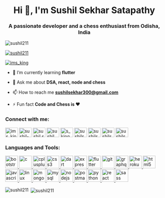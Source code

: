 <h1 align="center">Hi 👋, I'm Sushil Sekhar Satapathy</h1>
<h3 align="center">A passionate developer and a chess enthusiast from Odisha, India</h3>

<p align="left"> <img src="https://komarev.com/ghpvc/?username=sushil211&label=Profile%20views&color=0e75b6&style=flat" alt="sushil211" /> </p>

<p align="left"> <a href="https://github.com/ryo-ma/github-profile-trophy"><img src="https://github-profile-trophy.vercel.app/?username=sushil211" alt="sushil211" /></a> </p>

<p align="left"> <a href="https://twitter.com/ims_king" target="blank"><img src="https://img.shields.io/twitter/follow/ims_king?logo=twitter&style=for-the-badge" alt="ims_king" /></a> </p>

- 🌱 I’m currently learning **flutter**

- 💬 Ask me about **DSA, react, node and chess**

- 📫 How to reach me **sushilsekhar300@gmail.com**

- ⚡ Fun fact **Code and Chess is ❤**

<h3 align="left">Connect with me:</h3>
<p align="left">
<a href="https://twitter.com/ims_king" target="blank"><img align="center" src="https://cdn.jsdelivr.net/npm/simple-icons@3.0.1/icons/twitter.svg" alt="ims_king" height="30" width="40" /></a>
<a href="https://linkedin.com/in/sushil-sekhar-satapathy-78ab181a4" target="blank"><img align="center" src="https://cdn.jsdelivr.net/npm/simple-icons@3.0.1/icons/linkedin.svg" alt="sushil-sekhar-satapathy-78ab181a4" height="30" width="40" /></a>
<a href="https://fb.com/sushil.sekhar.1" target="blank"><img align="center" src="https://cdn.jsdelivr.net/npm/simple-icons@3.0.1/icons/facebook.svg" alt="sushil.sekhar.1" height="30" width="40" /></a>
<a href="https://instagram.com/sushil_d_loser" target="blank"><img align="center" src="https://cdn.jsdelivr.net/npm/simple-icons@3.0.1/icons/instagram.svg" alt="sushil_d_loser" height="30" width="40" /></a>
<a href="https://www.codechef.com/users/s_king" target="blank"><img align="center" src="https://cdn.jsdelivr.net/npm/simple-icons@3.1.0/icons/codechef.svg" alt="s_king" height="30" width="40" /></a>
<a href="https://www.hackerrank.com/sushilsekhar300" target="blank"><img align="center" src="https://cdn.jsdelivr.net/npm/simple-icons@3.0.1/icons/hackerrank.svg" alt="sushilsekhar300" height="30" width="40" /></a>
<a href="https://www.leetcode.com/sushilsekhar300" target="blank"><img align="center" src="https://cdn.jsdelivr.net/npm/simple-icons@3.0.1/icons/leetcode.svg" alt="sushilsekhar300" height="30" width="40" /></a>
<a href="https://www.hackerearth.com/sushilsekhar300" target="blank"><img align="center" src="https://cdn.jsdelivr.net/npm/simple-icons@3.0.1/icons/hackerearth.svg" alt="sushilsekhar300" height="30" width="40" /></a>
<a href="https://auth.geeksforgeeks.org/user/sushilsekhar300" target="blank"><img align="center" src="https://cdn.jsdelivr.net/npm/simple-icons@3.0.1/icons/geeksforgeeks.svg" alt="sushilsekhar300" height="30" width="40" /></a>
</p>

<h3 align="left">Languages and Tools:</h3>
<p align="left"> <a href="https://getbootstrap.com" target="_blank"> <img src="https://devicons.github.io/devicon/devicon.git/icons/bootstrap/bootstrap-plain.svg" alt="bootstrap" width="40" height="40"/> </a> <a href="https://www.cprogramming.com/" target="_blank"> <img src="https://devicons.github.io/devicon/devicon.git/icons/c/c-original.svg" alt="c" width="40" height="40"/> </a> <a href="https://www.w3schools.com/cpp/" target="_blank"> <img src="https://devicons.github.io/devicon/devicon.git/icons/cplusplus/cplusplus-original.svg" alt="cplusplus" width="40" height="40"/> </a> <a href="https://www.w3schools.com/css/" target="_blank"> <img src="https://devicons.github.io/devicon/devicon.git/icons/css3/css3-original-wordmark.svg" alt="css3" width="40" height="40"/> </a> <a href="https://dart.dev" target="_blank"> <img src="https://www.vectorlogo.zone/logos/dartlang/dartlang-icon.svg" alt="dart" width="40" height="40"/> </a> <a href="https://expressjs.com" target="_blank"> <img src="https://devicons.github.io/devicon/devicon.git/icons/express/express-original-wordmark.svg" alt="express" width="40" height="40"/> </a> <a href="https://flutter.dev" target="_blank"> <img src="https://www.vectorlogo.zone/logos/flutterio/flutterio-icon.svg" alt="flutter" width="40" height="40"/> </a> <a href="https://git-scm.com/" target="_blank"> <img src="https://www.vectorlogo.zone/logos/git-scm/git-scm-icon.svg" alt="git" width="40" height="40"/> </a> <a href="https://graphql.org" target="_blank"> <img src="https://www.vectorlogo.zone/logos/graphql/graphql-icon.svg" alt="graphql" width="40" height="40"/> </a> <a href="https://heroku.com" target="_blank"> <img src="https://www.vectorlogo.zone/logos/heroku/heroku-icon.svg" alt="heroku" width="40" height="40"/> </a> <a href="https://www.w3.org/html/" target="_blank"> <img src="https://devicons.github.io/devicon/devicon.git/icons/html5/html5-original-wordmark.svg" alt="html5" width="40" height="40"/> </a> <a href="https://developer.mozilla.org/en-US/docs/Web/JavaScript" target="_blank"> <img src="https://devicons.github.io/devicon/devicon.git/icons/javascript/javascript-original.svg" alt="javascript" width="40" height="40"/> </a> <a href="https://www.linux.org/" target="_blank"> <img src="https://devicons.github.io/devicon/devicon.git/icons/linux/linux-original.svg" alt="linux" width="40" height="40"/> </a> <a href="https://www.mongodb.com/" target="_blank"> <img src="https://devicons.github.io/devicon/devicon.git/icons/mongodb/mongodb-original-wordmark.svg" alt="mongodb" width="40" height="40"/> </a> <a href="https://www.mysql.com/" target="_blank"> <img src="https://devicons.github.io/devicon/devicon.git/icons/mysql/mysql-original-wordmark.svg" alt="mysql" width="40" height="40"/> </a> <a href="https://nodejs.org" target="_blank"> <img src="https://devicons.github.io/devicon/devicon.git/icons/nodejs/nodejs-original-wordmark.svg" alt="nodejs" width="40" height="40"/> </a> <a href="https://postman.com" target="_blank"> <img src="https://www.vectorlogo.zone/logos/getpostman/getpostman-icon.svg" alt="postman" width="40" height="40"/> </a> <a href="https://www.python.org" target="_blank"> <img src="https://devicons.github.io/devicon/devicon.git/icons/python/python-original.svg" alt="python" width="40" height="40"/> </a> <a href="https://reactjs.org/" target="_blank"> <img src="https://devicons.github.io/devicon/devicon.git/icons/react/react-original-wordmark.svg" alt="react" width="40" height="40"/> </a> <a href="https://sass-lang.com" target="_blank"> <img src="https://devicons.github.io/devicon/devicon.git/icons/sass/sass-original.svg" alt="sass" width="40" height="40"/> </a> </p>

<p><img align="left" src="https://github-readme-stats.vercel.app/api/top-langs?username=sushil211&show_icons=true&locale=en&layout=compact" alt="sushil211" /></p>


<p>&nbsp;<img align="center" src="https://github-readme-stats.vercel.app/api?username=sushil211&show_icons=true&locale=en" alt="sushil211" /></p>
